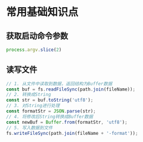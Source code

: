 # 常用基础知识点

## 获取启动命令参数

```javascript
process.argv.slice(2)
```

## 读写文件

```javascript
// 1. 从文件中读取到数据，返回结构为Buffer数据
const buf = fs.readFileSync(path.join(fileName));
// 2. 转换成String
const str = buf.toString('utf8');
// 3. 对String进行处理
const formatStr = JSON.parse(str);
// 4. 将修改后String转换成Buffer数据
const newBuf = Buffer.from(formatStr, 'utf8');
// 5. 写入数据到文件
fs.writeFileSync(path.join(fileName + '-format'));
```
